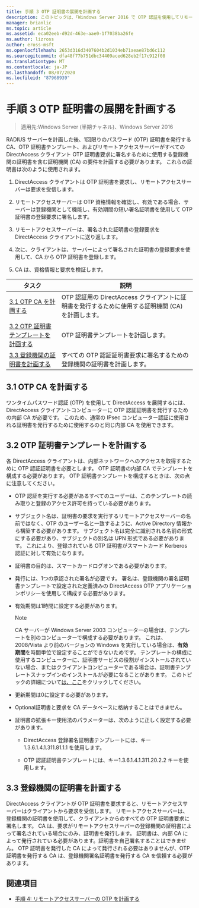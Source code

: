 ```yaml
---
title: 手順 3 OTP 証明書の展開を計画する
description: このトピックは、「Windows Server 2016 で OTP 認証を使用してリモートアクセスを展開する」の一部です。
manager: brianlic
ms.topic: article
ms.assetid: eca02eeb-d92d-463e-aae0-1f7038ba26fe
ms.author: lizross
author: eross-msft
ms.openlocfilehash: 2653d316d3407604b2d1034eb71aeae87bd6c112
ms.sourcegitcommit: dfa48f77b751dbc34409aced628eb2f17c912f08
ms.translationtype: MT
ms.contentlocale: ja-JP
ms.lasthandoff: 08/07/2020
ms.locfileid: "87968939"
---
```

# <a name="step-3-plan-otp-certificate-deployment"></a>手順 3 OTP 証明書の展開を計画する

>適用先:Windows Server (半期チャネル)、Windows Server 2016

RADIUS サーバーを計画した後、1回限りのパスワード (OTP) 証明書を発行する CA、OTP 証明書テンプレート、およびリモートアクセスサーバーがすべての DirectAccess クライアント OTP 証明書要求に署名するために使用する登録機関の証明書を含む証明機関 (CA) の要件を計画する必要があります。 これらの証明書は次のように使用されます。

1.  DirectAccess クライアントは OTP 証明書を要求し、リモートアクセスサーバーは要求を受信します。

2.  リモートアクセスサーバーは OTP 資格情報を確認し、有効である場合、サーバーは登録機関として機能し、有効期間の短い署名証明書を使用して OTP 証明書の登録要求に署名します。

3.  リモートアクセスサーバーは、署名された証明書の登録要求を DirectAccess クライアントに送り返します。

4.  次に、クライアントは、サーバーによって署名された証明書の登録要求を使用して、CA から OTP 証明書を登録します。

5.  CA は、資格情報と要求を検証します。

|タスク|説明|
|----|--------|
|[3.1 OTP CA を計画する](#bkmk_3_1_CA)|OTP 認証用の DirectAccess クライアントに証明書を発行するために使用する証明機関 (CA) を計画します。|
|[3.2 OTP 証明書テンプレートを計画する](#bkmk_3_2_OTP_Cert)|OTP 証明書テンプレートを計画します。|
|[3.3 登録機関の証明書を計画する](#bkmk_33RACert)|すべての OTP 認証証明書要求に署名するための登録機関の証明書を計画します。|

## <a name="31-plan-the-otp-ca"></a><a name="bkmk_3_1_CA"></a>3.1 OTP CA を計画する
ワンタイムパスワード認証 (OTP) を使用して DirectAccess を展開するには、DirectAccess クライアントコンピューターに OTP 認証証明書を発行するための内部 CA が必要です。 このため、通常の IPsec コンピューター認証に使用される証明書を発行するために使用するのと同じ内部 CA を使用できます。

## <a name="32-plan-the-otp-certificate-template"></a><a name="bkmk_3_2_OTP_Cert"></a>3.2 OTP 証明書テンプレートを計画する
各 DirectAccess クライアントは、内部ネットワークへのアクセスを取得するために OTP 認証証明書を必要とします。 OTP 証明書の内部 CA でテンプレートを構成する必要があります。 OTP 証明書テンプレートを構成するときは、次の点に注意してください。

-   OTP 認証を実行する必要があるすべてのユーザーは、このテンプレートの読み取りと登録のアクセス許可を持っている必要があります。

-   サブジェクト名は、証明書の要求を実行するリモートアクセスサーバーの名前ではなく、OTP のユーザー名と一致するように、Active Directory 情報から構築する必要があります。 サブジェクト名は完全に識別される名前の形式にする必要があり、サブジェクトの別名は UPN 形式である必要があります。 これにより、登録されている OTP 証明書がスマートカード Kerberos 認証に対して有効になります。

-   証明書の目的は、スマートカードログオンである必要があります。

-   発行には、1つの承認された署名が必要です。 署名は、登録機関の署名証明書テンプレートで設定された定義済みの DirectAccess OTP アプリケーションポリシーを使用して構成する必要があります。

-   有効期間は1時間に設定する必要があります。

    > [!NOTE]
    > CA サーバーが Windows Server 2003 コンピューターの場合は、テンプレートを別のコンピューターで構成する必要があります。 これは、2008/Vista より前のバージョンの Windows を実行している場合は、**有効期間**を時間単位で設定することができないためです。 テンプレートの構成に使用するコンピューターに、証明書サービスの役割がインストールされていない場合、またはクライアントコンピューターである場合は、証明書テンプレートスナップインのインストールが必要になることがあります。 このトピックの詳細について[は、ここ](/previous-versions/windows/it-pro/windows-server-2008-R2-and-2008/cc732445(v=ws.11))をクリックしてください。

-   更新期間は0に設定する必要があります。

-   Optional証明書と要求を CA データベースに格納することはできません。

-   証明書の拡張キー使用法のパラメーターは、次のように正しく設定する必要があります。

    -   DirectAccess 登録署名証明書テンプレートには、キー1.3.6.1.4.1.311.81.1.1 を使用します。

    -   OTP 認証証明書テンプレートには、キー1.3.6.1.4.1.311.20.2.2 キーを使用します。

## <a name="33-plan-the-registration-authority-certificate"></a><a name="bkmk_33RACert"></a>3.3 登録機関の証明書を計画する
DirectAccess クライアントが OTP 証明書を要求すると、リモートアクセスサーバーはクライアントから要求を受信します。 リモートアクセスサーバーは、登録機関の証明書を使用して、クライアントからのすべての OTP 証明書要求に署名します。 CA は、要求がリモートアクセスサーバーの登録機関の証明書によって署名されている場合にのみ、証明書を発行します。 証明書は、内部 CA によって発行されている必要があります。証明書を自己署名することはできません。 OTP 証明書を発行した CA によって発行される必要はありませんが、OTP 証明書を発行する CA は、登録機関署名証明書を発行する CA を信頼する必要があります。

## <a name="see-also"></a><a name="BKMK_Links"></a>関連項目

-   [手順 4: リモートアクセスサーバーの OTP を計画する](Step-4-Plan-for-OTP-on-the-Remote-Access-Server.md)

